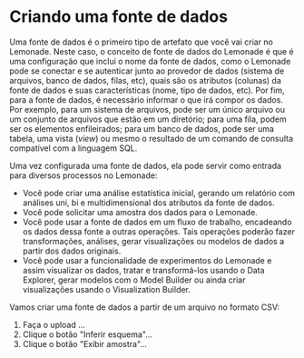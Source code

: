 # Criando uma fonte de dados

Uma fonte de dados é o primeiro tipo de artefato que você vai criar no Lemonade. 
Neste caso, o conceito de fonte de dados do Lemonade é que é uma configuração que
inclui o nome da fonte de dados, como o Lemonade pode se conectar e se autenticar 
junto ao provedor de dados (sistema de arquivos, banco de dados, filas, etc), 
quais são os atributos (colunas) da fonte de dados e suas características 
(nome, tipo de dados, etc).
Por fim, para a fonte de dados, é necessário informar o que irá compor os dados. 
Por exemplo, para um sistema de arquivos, pode ser um único arquivo ou um conjunto 
de arquivos que estão em um diretório; para uma fila, podem ser os elementos enfileirados; 
para um banco de dados, pode ser uma tabela, uma vista (_view_) ou mesmo o resultado
de um comando de consulta compatível com a linguagem SQL.

Uma vez configurada uma fonte de dados, ela pode servir como entrada para diversos processos 
no Lemonade:

- Você pode criar uma análise estatística inicial, gerando um relatório com análises
uni, bi e multidimensional dos atributos da fonte de dados. 
- Você pode solicitar uma amostra dos dados para o Lemonade. 
- Você pode usar a fonte de dados em um fluxo de trabalho, encadeando os dados 
dessa fonte a outras operações. Tais operações poderão fazer transformações, análises,
gerar visualizações ou modelos de dados a partir dos dados originais. 
- Você pode usar a funcionalidade de experimentos do Lemonade e assim visualizar os 
dados, tratar e transformá-los usando o Data Explorer, gerar modelos com o Model Builder
ou ainda criar visualizações usando o Visualization Builder.

Vamos criar uma fonte de dados a partir de um arquivo no formato CSV:

1. Faça o upload ...
2. Clique o botão "Inferir esquema"...
3. Clique o botão "Exibir amostra"...
